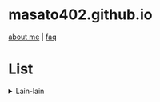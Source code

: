 # masato402.github.io
[about me](misc/about_me.md) | [faq](misc/faq.md) <br>

# List
<details>
<summary> Lain-lain </summary>

[1. Tips & Trick Olimpiade](contents/etc/tips_trick_olim.md) <br>

</details>
